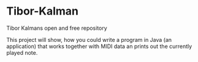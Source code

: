 # Tibor-Kalman
Tibor Kalmans open and free repository 

This project will show, how you could write a program in Java (an application) that works together with MIDI data an prints out the currently played note.

